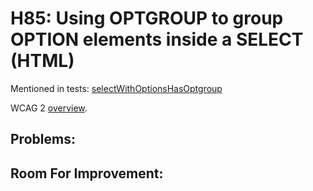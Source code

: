 
# H85: Using OPTGROUP to group OPTION elements inside a SELECT (HTML)

Mentioned in tests: [selectWithOptionsHasOptgroup](https://github.com/quailjs/quail/blob/2.2.15/src/js/custom/selectWithOptionsHasOptgroup.js)

WCAG 2 [overview](http://www.w3.org/TR/2015/NOTE-WCAG20-TECHS-20150226/H85).

## Problems:

## Room For Improvement:


